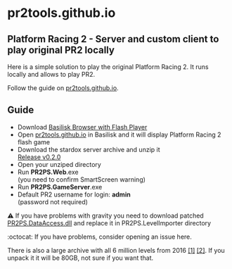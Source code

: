 # pr2tools.github.io

## Platform Racing 2 - Server and custom client to play original PR2 locally

Here is a simple solution to play the original Platform Racing 2. It runs locally and allows to play PR2. 

Follow the guide on [pr2tools.github.io](https://pr2tools.github.io). 

## Guide
 *   Download [Basilisk Browser with Flash Player](https://archive.org/details/basilisk-portable-with-flash)
*   Open [pr2tools.github.io](https://pr2tools.github.io) in Basilisk and it will display Platform Racing 2 flash game
*   Download the stardox server archive and unzip it  
    [Release v0.2.0](https://github.com/Stardox/PR2PS/releases)
*   Open your unziped directory
*   Run **PR2PS.Web**.exe  
    (you need to confirm SmartScreen warning)
*   Run **PR2PS.GameServer**.exe
*   Default PR2 username for login: **admin**  
    (password not required)

⚠️ If you have problems with gravity you need to download patched [PR2PS.DataAccess.dll](https://github.com/pr2tools/pr2tools.github.io/blob/master/PR2PS.DataAccess.dll) and replace it in PR2PS.LevelImporter directory


:octocat: If you have problems, consider opening an issue here.

There is also a large archive with all 6 million levels from 2016 [[1]](https://mega.nz/folder/VNRgUKRK#X8yxcHdrewIyCsw1MiqeiQ) [[2]](https://mega.nz/folder/9FQRkJob#Q2_k_qgaH3D2B-yyvLj3Bg). If you unpack it it will be 80GB, not sure if you want that.
